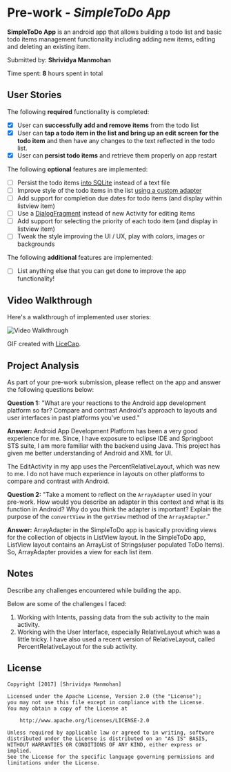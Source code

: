 

# Pre-work - *SimpleToDo App*

**SimpleToDo App** is an android app that allows building a todo list and basic todo items management functionality including adding new items, editing and deleting an existing item.

Submitted by: **Shrividya Manmohan**

Time spent: **8** hours spent in total

## User Stories

The following **required** functionality is completed:

* [x] User can **successfully add and remove items** from the todo list
* [x] User can **tap a todo item in the list and bring up an edit screen for the todo item** and then have any changes to the text reflected in the todo list.
* [x] User can **persist todo items** and retrieve them properly on app restart

The following **optional** features are implemented:

* [ ] Persist the todo items [into SQLite](http://guides.codepath.com/android/Persisting-Data-to-the-Device#sqlite) instead of a text file
* [ ] Improve style of the todo items in the list [using a custom adapter](http://guides.codepath.com/android/Using-an-ArrayAdapter-with-ListView)
* [ ] Add support for completion due dates for todo items (and display within listview item)
* [ ] Use a [DialogFragment](http://guides.codepath.com/android/Using-DialogFragment) instead of new Activity for editing items
* [ ] Add support for selecting the priority of each todo item (and display in listview item)
* [ ] Tweak the style improving the UI / UX, play with colors, images or backgrounds

The following **additional** features are implemented:

* [ ] List anything else that you can get done to improve the app functionality!

## Video Walkthrough

Here's a walkthrough of implemented user stories:

<img src='http://imgur.com/dCr1KTc' title='Video Walkthrough' width='' alt='Video Walkthrough' />

GIF created with [LiceCap](http://www.cockos.com/licecap/).

## Project Analysis

As part of your pre-work submission, please reflect on the app and answer the following questions below:

**Question 1:** "What are your reactions to the Android app development platform so far? 
Compare and contrast Android's approach to layouts and user interfaces in past platforms you've used."

**Answer:** 
Android App Development Platform has been a very good experience for me. 
Since, I have exposure to eclipse IDE and Springboot STS suite, I am more familiar with the backend using Java. 
This project has given me better understanding of Android and XML for UI. 

The EditActivity in my app uses the PercentRelativeLayout, which was new to me. 
I do not have much experience in layouts on other platforms to compare and contrast with Android.

**Question 2:** "Take a moment to reflect on the `ArrayAdapter` used in your pre-work. How would you describe an adapter in this context and what is its function in Android? Why do you think the adapter is important? Explain the purpose of the `convertView` in the `getView` method of the `ArrayAdapter`."

**Answer:** 
ArrayAdapter in the SimpleToDo app is basically providing views for the collection of objects in ListView layout. 
In the SimpleToDo app, ListView layout contains an ArrayList of Strings(user populated ToDo Items).
So, ArrayAdapter provides a view for each list item.

## Notes

Describe any challenges encountered while building the app.

Below are some of the challenges I faced:
1. Working with Intents, passing data from the sub activity to the main activity.
2. Working with the User Interface, especially RelativeLayout which was a little tricky. 
   I have also used a recent version of RelativeLayout, called PercentRelativeLayout for the sub activity.

## License

    Copyright [2017] [Shrividya Manmohan]

    Licensed under the Apache License, Version 2.0 (the "License");
    you may not use this file except in compliance with the License.
    You may obtain a copy of the License at

        http://www.apache.org/licenses/LICENSE-2.0

    Unless required by applicable law or agreed to in writing, software
    distributed under the License is distributed on an "AS IS" BASIS,
    WITHOUT WARRANTIES OR CONDITIONS OF ANY KIND, either express or implied.
    See the License for the specific language governing permissions and
    limitations under the License.
